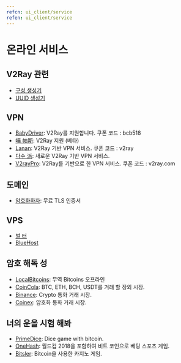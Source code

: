 ```yaml
---
refcn: ui_client/service
refen: ui_client/service
---
```

# 온라인 서비스

## V2Ray 관련

* [구성 생성기](https://htfy96.github.io/v2ray-config-gen/)
* [UUID 생성기](https://www.uuidgenerator.net/)

## VPN

* [BabyDriver](http://babydriver.me/): V2Ray를 지원합니다. 쿠폰 코드 : bcb518
* [喵 帕斯](https://xn--i2ru8q2qg.com/): V2Ray 지원 (베타)
* [Lanan](https://xn--sjt174g.com/): V2Ray 기반 VPN 서비스. 쿠폰 코드 : v2ray
* [다수 派](https://dspi.io/aff.php?aff=7): 새로운 V2Ray 기반 VPN 서비스.
* [V2rayPro](https://myv2.us): V2Ray를 기반으로 한 VPN 서비스. 쿠폰 코드 : v2ray.com

## 도메인

* [암호화하자](https://letsencrypt.org/): 무료 TLS 인증서

## VPS

* [벌 터](https://www.vultr.com/?ref=7269307)
* [BlueHost](https://www.bluehost.com/track/v2ray/)

## 암호 해독 성

* [LocalBitcoins](https://localbitcoins.com/?ch=khtm): 무역 Bitcoins 오프라인
* [CoinCola](https://www.coincola.com/mobile/signup?ref=QAcvfy2g): BTC, ETH, BCH, USDT를 거래 할 장외 시장.
* [Binance](https://www.binance.com/?ref=35382451): Crypto 통화 거래 시장.
* [Coinex](https://www.coinex.com/account/signup?refer_code=r3fmp): 암호화 통화 거래 시장.

## 너의 운을 시험 해봐

* [PrimeDice](https://primedice.com/?c=default): Dice game with bitcoin.
* [OneHash](https://www.onehash.com/?ap=56d52158f7e04b169ec54d): 월드컵 2018을 포함하여 비트 코인으로 베팅 스포츠 게임.
* [Bitsler](https://www.bitsler.com/?ref=VictoriaR): Bitcoin을 사용한 카지노 게임.